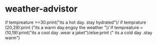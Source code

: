 # weather-advistor
if tempreature >=30:print("its a hot day. stay hydrated")/ if temprature (20,29):print ("its a warm day.engoy the weather ")/ if tempreature =(10,19):print("its a cool  day .wear a jaket")/else:print (" its a cold day .stay warm")
